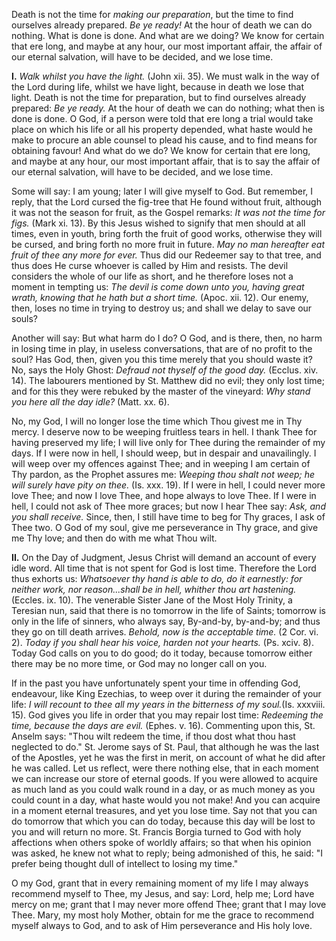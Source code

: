 
Death is not the time for *making our preparation*, but the time to find ourselves already prepared. *Be ye ready!* At the hour of death we can do nothing. What is done is done. And what are we doing? We know for certain that ere long, and maybe at any hour, our most important affair, the affair of our eternal salvation, will have to be decided, and we lose time.

**I\.** *Walk whilst you have the light.* (John xii. 35). We must walk in the way of the Lord during life, whilst we have light, because in death we lose that light. Death is not the time for preparation, but to find ourselves already prepared: *Be ye ready.* At the hour of death we can do nothing; what then is done is done. O God, if a person were told that ere long a trial would take place on which his life or all his property depended, what haste would he make to procure an able counsel to plead his cause, and to find means for obtaining favour! And what do we do? We know for certain that ere long, and maybe at any hour, our most important affair, that is to say the affair of our eternal salvation, will have to be decided, and we lose time.

Some will say: I am young; later I will give myself to God. But remember, I reply, that the Lord cursed the fig-tree that He found without fruit, although it was not the season for fruit, as the Gospel remarks: *It was not the time for figs.* (Mark xi. 13). By this Jesus wished to signify that men should at all times, even in youth, bring forth the fruit of good works, otherwise they will be cursed, and bring forth no more fruit in future. *May no man hereafter eat fruit of thee any more for ever.* Thus did our Redeemer say to that tree, and thus does He curse whoever is called by Him and resists. The devil considers the whole of our life as short, and he therefore loses not a moment in tempting us: *The devil is come down unto you, having great wrath, knowing that he hath but a short time.* (Apoc. xii. 12). Our enemy, then, loses no time in trying to destroy us; and shall we delay to save our souls?

Another will say: But what harm do I do? O God, and is there, then, no harm in losing time in play, in useless conversations, that are of no profit to the soul? Has God, then, given you this time merely that you should waste it? No, says the Holy Ghost: *Defraud not thyself of the good day.* (Ecclus. xiv. 14). The labourers mentioned by St. Matthew did no evil; they only lost time; and for this they were rebuked by the master of the vineyard: *Why stand you here all the day idle?* (Matt. xx. 6).

No, my God, I will no longer lose the time which Thou givest me in Thy mercy. I deserve now to be weeping fruitless tears in hell. I thank Thee for having preserved my life; I will live only for Thee during the remainder of my days. If I were now in hell, I should weep, but in despair and unavailingly. I will weep over my offences against Thee; and in weeping I am certain of Thy pardon, as the Prophet assures me: *Weeping thou shalt not weep; he will surely have pity on thee.* (Is. xxx. 19). If I were in hell, I could never more love Thee; and now I love Thee, and hope always to love Thee. If I were in hell, I could not ask of Thee more graces; but now I hear Thee say: *Ask, and you shall receive.* Since, then, I still have time to beg for Thy graces, I ask of Thee two. O God of my soul, give me perseverance in Thy grace, and give me Thy love; and then do with me what Thou wilt.

**II\.** On the Day of Judgment, Jesus Christ will demand an account of every idle word. All time that is not spent for God is lost time. Therefore the Lord thus exhorts us: *Whatsoever thy hand is able to do, do it earnestly: for neither work, nor reason\...shall be in hell, whither thou art hastening.* (Eccles. ix. 10). The venerable Sister Jane of the Most Holy Trinity, a Teresian nun, said that there is no tomorrow in the life of Saints; tomorrow is only in the life of sinners, who always say, By-and-by, by-and-by; and thus they go on till death arrives. *Behold, now is the acceptable time.* (2 Cor. vi. 2). *Today if you shall hear his voice, harden not your hearts.* (Ps. xciv. 8). Today God calls on you to do good; do it today, because tomorrow either there may be no more time, or God may no longer call on you.

If in the past you have unfortunately spent your time in offending God, endeavour, like King Ezechias, to weep over it during the remainder of your life: *I will recount to thee all my years in the bitterness of my soul.*(Is. xxxviii. 15). God gives you life in order that you may repair lost time: *Redeeming the time, because the days are evil.* (Ephes. v. 16). Commenting upon this, St. Anselm says: \"Thou wilt redeem the time, if thou dost what thou hast neglected to do.\" St. Jerome says of St. Paul, that although he was the last of the Apostles, yet he was the first in merit, on account of what he did after he was called. Let us reflect, were there nothing else, that in each moment we can increase our store of eternal goods. If you were allowed to acquire as much land as you could walk round in a day, or as much money as you could count in a day, what haste would you not make! And you can acquire in a moment eternal treasures, and yet you lose time. Say not that you can do tomorrow that which you can do today, because this day will be lost to you and will return no more. St. Francis Borgia turned to God with holy affections when others spoke of worldly affairs; so that when his opinion was asked, he knew not what to reply; being admonished of this, he said: \"I prefer being thought dull of intellect to losing my time.\"

O my God, grant that in every remaining moment of my life I may always recommend myself to Thee, my Jesus, and say: Lord, help me; Lord have mercy on me; grant that I may never more offend Thee; grant that I may love Thee. Mary, my most holy Mother, obtain for me the grace to recommend myself always to God, and to ask of Him perseverance and His holy love.

